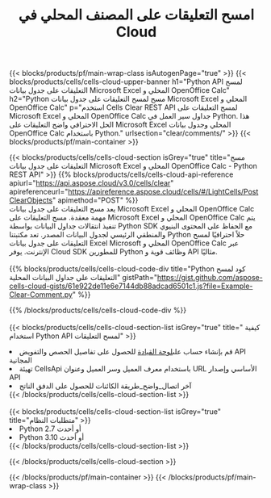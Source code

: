 ﻿---
title:  امسح التعليقات على المصنف المحلي في Cloud
description:  Cloud APIs & SDKs لمسح التعليقات على Microsoft Excel & OpenOffice Calc. تعليقات واضحة على جداول البيانات المحلية بواسطة Cells Cloud API. SDK يدعم أنواع لغات التطوير. وهي تشمل Android و C# و Go و Java و NodeJS و Perl و PHP و Python و Ruby و swift.
url: /ar/python/clear/comments/
---
{{< blocks/products/pf/main-wrap-class isAutogenPage="true" >}}
{{< blocks/products/cells/cells-cloud-upper-banner h1="Python API لمسح التعليقات على جدول بيانات Microsoft Excel المحلي و OpenOffice Calc" h2="Python مسح لمسح التعليقات على جدول بيانات Microsoft Excel المحلي و OpenOffice Calc" p="استخدم Cells Clear REST API لمسح التعليقات على Microsoft Excel المحلي و OpenOffice Calc جداول سير العمل في Python. هذا الحل الاحترافي واضح التعليقات على Microsoft Excel المحلي وجدول بيانات OpenOffice Calc باستخدام Python." urlsection="clear/comments/" >}}
{{< blocks/products/pf/main-container >}}

{{< blocks/products/cells/cells-cloud-section isGrey="true" title="مسح التعليقات على جدول بيانات Microsoft Excel المحلي و OpenOffice Calc - Python REST API" >}}
{{% blocks/products/cells/cells-cloud-api-reference apiurl="https://api.aspose.cloud/v3.0/cells/clear" apireferenceurl="https://apireference.aspose.cloud/cells/#/LightCells/PostClearObjects" apimethod="POST" %}}
<br/>
يعد مسح التعليقات على جدول بيانات Microsoft Excel المحلي و OpenOffice Calc مهمة معقدة. مسح التعليقات على Microsoft Excel المحلي و OpenOffice Calc يتم تنفيذ انتقالات جداول البيانات بواسطة Python SDK مع الحفاظ على المحتوى البنيوي والمنطقي الرئيسي لجدول البيانات المصدر. تعد مكتبتنا Python حلاً احترافيًا لمسح التعليقات على جدول بيانات Excel Microsoft المحلي و OpenOffice Calc عبر الإنترنت. يوفر Cloud SDK للمطورين Python وظائف قوية و API مثاليًا.
<br/>
<br/>
{{% blocks/products/cells/cells-cloud-code-div title="Python كود لمسح التعليقات على جداول البيانات المحلية" gistPath="https://gist.github.com/aspose-cells-cloud-gists/61e922de11e6e7144db88adcad6501c1.js?file=Example-Clear-Comment.py" %}}
  
{{% /blocks/products/cells/cells-cloud-code-div %}}
<br/>
<br/>
{{< blocks/products/cells/cells-cloud-section-list isGrey="true" title=" كيفية استخدام Python API لمسح التعليقات" >}}
<li> قم بإنشاء حساب على<a href="https://dashboard.aspose.cloud/">لوحة القيادة</a> للحصول على تفاصيل الحصص والتفويض API المجانية</li>
<li>تهيئة CellsApi باستخدام معرف العميل وسر العميل وعنوان URL الأساسي وإصدار API</li>
<li>آخر اتصال_واضح_طريقة الكائنات للحصول على الدفق الناتج</li>
{{< /blocks/products/cells/cells-cloud-section-list >}}
<br/>
<br/>
{{< blocks/products/cells/cells-cloud-section-list isGrey="true" title="متطلبات النظام" >}}
<li>Python 2.7 أو أحدث</li>
<li>Python 3.10 أو أحدث</li>
{{< /blocks/products/cells/cells-cloud-section-list >}}

{{< /blocks/products/cells/cells-cloud-section >}}

{{< /blocks/products/pf/main-container >}}
{{< /blocks/products/pf/main-wrap-class >}}
